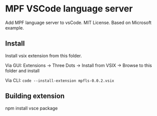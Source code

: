 # MPF VSCode language server

Add MPF language server to vsCode.
MIT License.
Based on Microsoft example.

## Install

Install vsix extension from this folder.

Via GUI: Extensions -> Three Dots -> Install from VSIX -> Browse to this folder and install

Via CLI: ``code --install-extension mpfls-0.0.2.vsix``

## Building extension

  npm install
  vsce package

